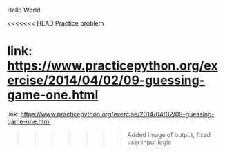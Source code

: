 Hello World

<<<<<<< HEAD
Practice problem

link: https://www.practicepython.org/exercise/2014/04/02/09-guessing-game-one.html
=======
link: https://www.practicepython.org/exercise/2014/04/02/09-guessing-game-one.html
>>>>>>> Added image of output, fixed user input logic
